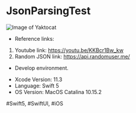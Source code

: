 # JsonParsingTest

![Image of Yaktocat](https://b66f6478-a-62cb3a1a-s-sites.googlegroups.com/site/loydslabsite/labstorage/promotion_json2.gif)

* Reference links:

1. Youtube link: https://youtu.be/KKBcr1Bw_kw
2. Random JSON link: https://api.randomuser.me/

* Develop environment.

- Xcode Version: 11.3
- Language: Swift 5
- OS Version: MacOS Catalina 10.15.2

#Swift5, #SwiftUI, #iOS

